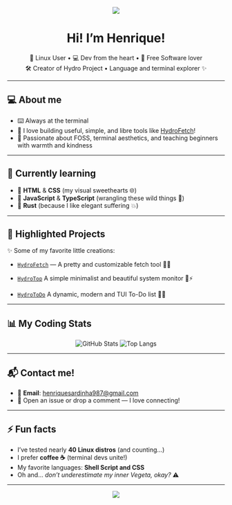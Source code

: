 
<p align="center">
  <img src="https://capsule-render.vercel.app/api?type=waving&color=89b4fa&height=200&section=header&text=Henriquehnnm&fontSize=40&fontColor=F8F8F2" />
</p>

<h1 align="center">Hi! I’m Henrique!</h1>
<p align="center">
  🐧 Linux User • 💻 Dev from the heart • 💙 Free Software lover <br/>
  🛠 Creator of Hydro Project • Language and terminal explorer ✨
</p>

---

## 💻 About me

- ⌨️ Always at the terminal
- 🔧 I love building useful, simple, and libre tools like [HydroFetch](https://github.com/Henriquehnnm/HydroFetch)!
- 🚀 Passionate about FOSS, terminal aesthetics, and teaching beginners with warmth and kindness

---

## 🌱 Currently learning

- 🎨 **HTML** & **CSS** (my visual sweethearts 🌐)
- 🧠 **JavaScript** & **TypeScript** (wrangling these wild things 🤯)
- 🦀 **Rust** (because I like elegant suffering 💥)

---

## 🚀 Highlighted Projects

✨ Some of my favorite little creations:

- [`HydroFetch`](https://github.com/Henriquehnnm/HydroFetch) — A pretty and customizable fetch tool 🐚💙  

- [`HydroTop`](https://github.com/Henriquehnnm/HydroTop) A simple minimalist and beautiful system monitor 🐍⚡

- [`HydroToDo`](https://github.com/Henriquehnnm/HydroToDo) A dynamic, modern and TUI To-Do list 🐍📃

---

## 📊 My Coding Stats

<p align="center">
  <img src="https://github-readme-stats.vercel.app/api?username=Henriquehnnm&show_icons=true&theme=catppuccin_mocha&hide=issues&count_private=true" alt="GitHub Stats"/>
  <img src="https://github-readme-stats.vercel.app/api/top-langs/?username=Henriquehnnm&layout=compact&theme=catppuccin_mocha" alt="Top Langs"/>
</p>

---

## 📬 Contact me!

- 📧 **Email**: henriquesardinha987@gmail.com  
- 💬 Open an issue or drop a comment — I love connecting!

---

## ⚡ Fun facts

- I’ve tested nearly **40 Linux distros** (and counting...)
- I prefer **coffee ☕** (terminal devs unite!)
- My favorite languages: **Shell Script and CSS**    
- Oh and... *don’t underestimate my inner Vegeta, okay?*  ⚠️

---

<p align="center">
  <img src="https://capsule-render.vercel.app/api?type=waving&color=89b4fa&height=120&section=footer"/>
</p>
